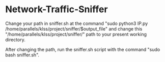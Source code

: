 # Network-Traffic-Sniffer

Change your path in sniffer.sh at the command "sudo python3 IP.py /home/parallels/klss/project/sniffer/$output_file" and change this "/home/parallels/klss/project/sniffer/" path to your present working directory.

After changing the path, run the sniffer.sh script with the command "sudo bash sniffer.sh".
